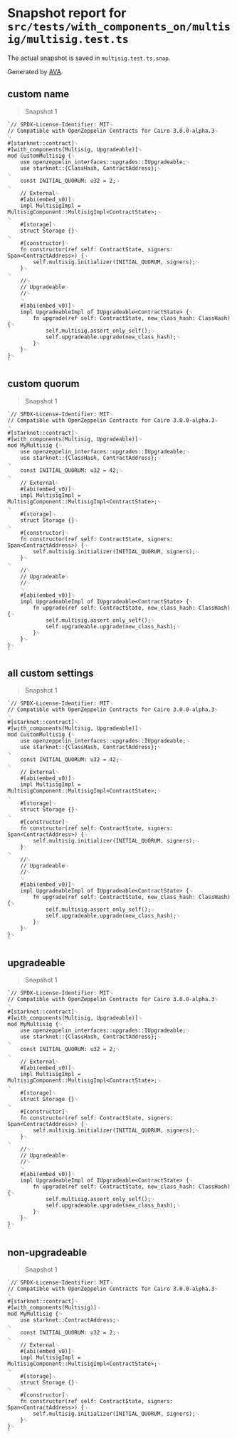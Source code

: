 # Snapshot report for `src/tests/with_components_on/multisig/multisig.test.ts`

The actual snapshot is saved in `multisig.test.ts.snap`.

Generated by [AVA](https://avajs.dev).

## custom name

> Snapshot 1

    `// SPDX-License-Identifier: MIT␊
    // Compatible with OpenZeppelin Contracts for Cairo 3.0.0-alpha.3␊
    ␊
    #[starknet::contract]␊
    #[with_components(Multisig, Upgradeable)]␊
    mod CustomMultisig {␊
        use openzeppelin_interfaces::upgrades::IUpgradeable;␊
        use starknet::{ClassHash, ContractAddress};␊
    ␊
        const INITIAL_QUORUM: u32 = 2;␊
    ␊
        // External␊
        #[abi(embed_v0)]␊
        impl MultisigImpl = MultisigComponent::MultisigImpl<ContractState>;␊
    ␊
        #[storage]␊
        struct Storage {}␊
    ␊
        #[constructor]␊
        fn constructor(ref self: ContractState, signers: Span<ContractAddress>) {␊
            self.multisig.initializer(INITIAL_QUORUM, signers);␊
        }␊
    ␊
        //␊
        // Upgradeable␊
        //␊
        ␊
        #[abi(embed_v0)]␊
        impl UpgradeableImpl of IUpgradeable<ContractState> {␊
            fn upgrade(ref self: ContractState, new_class_hash: ClassHash) {␊
                self.multisig.assert_only_self();␊
                self.upgradeable.upgrade(new_class_hash);␊
            }␊
        }␊
    }␊
    `

## custom quorum

> Snapshot 1

    `// SPDX-License-Identifier: MIT␊
    // Compatible with OpenZeppelin Contracts for Cairo 3.0.0-alpha.3␊
    ␊
    #[starknet::contract]␊
    #[with_components(Multisig, Upgradeable)]␊
    mod MyMultisig {␊
        use openzeppelin_interfaces::upgrades::IUpgradeable;␊
        use starknet::{ClassHash, ContractAddress};␊
    ␊
        const INITIAL_QUORUM: u32 = 42;␊
    ␊
        // External␊
        #[abi(embed_v0)]␊
        impl MultisigImpl = MultisigComponent::MultisigImpl<ContractState>;␊
    ␊
        #[storage]␊
        struct Storage {}␊
    ␊
        #[constructor]␊
        fn constructor(ref self: ContractState, signers: Span<ContractAddress>) {␊
            self.multisig.initializer(INITIAL_QUORUM, signers);␊
        }␊
    ␊
        //␊
        // Upgradeable␊
        //␊
        ␊
        #[abi(embed_v0)]␊
        impl UpgradeableImpl of IUpgradeable<ContractState> {␊
            fn upgrade(ref self: ContractState, new_class_hash: ClassHash) {␊
                self.multisig.assert_only_self();␊
                self.upgradeable.upgrade(new_class_hash);␊
            }␊
        }␊
    }␊
    `

## all custom settings

> Snapshot 1

    `// SPDX-License-Identifier: MIT␊
    // Compatible with OpenZeppelin Contracts for Cairo 3.0.0-alpha.3␊
    ␊
    #[starknet::contract]␊
    #[with_components(Multisig, Upgradeable)]␊
    mod CustomMultisig {␊
        use openzeppelin_interfaces::upgrades::IUpgradeable;␊
        use starknet::{ClassHash, ContractAddress};␊
    ␊
        const INITIAL_QUORUM: u32 = 42;␊
    ␊
        // External␊
        #[abi(embed_v0)]␊
        impl MultisigImpl = MultisigComponent::MultisigImpl<ContractState>;␊
    ␊
        #[storage]␊
        struct Storage {}␊
    ␊
        #[constructor]␊
        fn constructor(ref self: ContractState, signers: Span<ContractAddress>) {␊
            self.multisig.initializer(INITIAL_QUORUM, signers);␊
        }␊
    ␊
        //␊
        // Upgradeable␊
        //␊
        ␊
        #[abi(embed_v0)]␊
        impl UpgradeableImpl of IUpgradeable<ContractState> {␊
            fn upgrade(ref self: ContractState, new_class_hash: ClassHash) {␊
                self.multisig.assert_only_self();␊
                self.upgradeable.upgrade(new_class_hash);␊
            }␊
        }␊
    }␊
    `

## upgradeable

> Snapshot 1

    `// SPDX-License-Identifier: MIT␊
    // Compatible with OpenZeppelin Contracts for Cairo 3.0.0-alpha.3␊
    ␊
    #[starknet::contract]␊
    #[with_components(Multisig, Upgradeable)]␊
    mod MyMultisig {␊
        use openzeppelin_interfaces::upgrades::IUpgradeable;␊
        use starknet::{ClassHash, ContractAddress};␊
    ␊
        const INITIAL_QUORUM: u32 = 2;␊
    ␊
        // External␊
        #[abi(embed_v0)]␊
        impl MultisigImpl = MultisigComponent::MultisigImpl<ContractState>;␊
    ␊
        #[storage]␊
        struct Storage {}␊
    ␊
        #[constructor]␊
        fn constructor(ref self: ContractState, signers: Span<ContractAddress>) {␊
            self.multisig.initializer(INITIAL_QUORUM, signers);␊
        }␊
    ␊
        //␊
        // Upgradeable␊
        //␊
        ␊
        #[abi(embed_v0)]␊
        impl UpgradeableImpl of IUpgradeable<ContractState> {␊
            fn upgrade(ref self: ContractState, new_class_hash: ClassHash) {␊
                self.multisig.assert_only_self();␊
                self.upgradeable.upgrade(new_class_hash);␊
            }␊
        }␊
    }␊
    `

## non-upgradeable

> Snapshot 1

    `// SPDX-License-Identifier: MIT␊
    // Compatible with OpenZeppelin Contracts for Cairo 3.0.0-alpha.3␊
    ␊
    #[starknet::contract]␊
    #[with_components(Multisig)]␊
    mod MyMultisig {␊
        use starknet::ContractAddress;␊
    ␊
        const INITIAL_QUORUM: u32 = 2;␊
    ␊
        // External␊
        #[abi(embed_v0)]␊
        impl MultisigImpl = MultisigComponent::MultisigImpl<ContractState>;␊
    ␊
        #[storage]␊
        struct Storage {}␊
    ␊
        #[constructor]␊
        fn constructor(ref self: ContractState, signers: Span<ContractAddress>) {␊
            self.multisig.initializer(INITIAL_QUORUM, signers);␊
        }␊
    }␊
    `
